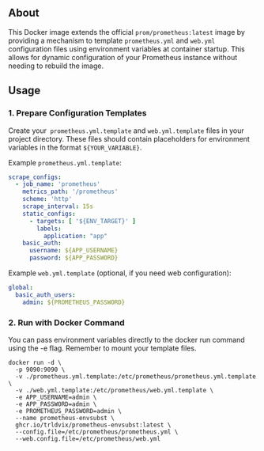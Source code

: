 ## About
This Docker image extends the official `prom/prometheus:latest` image by providing a mechanism to template `prometheus.yml` and `web.yml` configuration files using environment variables at container startup. This allows for dynamic configuration of your Prometheus instance without needing to rebuild the image.


## Usage

### 1. Prepare Configuration Templates

Create your` prometheus.yml.template` and `web.yml.template` files in your project directory. These files should contain placeholders for environment variables in the format `${YOUR_VARIABLE}`.

 Example `prometheus.yml.template`:

```yaml
scrape_configs:
  - job_name: 'prometheus'
    metrics_path: '/prometheus'
    scheme: 'http'
    scrape_interval: 15s
    static_configs:
      - targets: [ '${ENV_TARGET}' ]
        labels:
          application: "app"
    basic_auth:
      username: ${APP_USERNAME}
      password: ${APP_PASSWORD}
```

Example `web.yml.template` (optional, if you need web configuration):
```yaml
global:
  basic_auth_users:
    admin: ${PROMETHEUS_PASSWORD}
```

### 2. Run with Docker Command 
You can pass environment variables directly to the docker run command using the -e flag. Remember to mount your template files.
```shell
docker run -d \
  -p 9090:9090 \
  -v ./prometheus.yml.template:/etc/prometheus/prometheus.yml.template \
  -v ./web.yml.template:/etc/prometheus/web.yml.template \
  -e APP_USERNAME=admin \
  -e APP_PASSWORD=admin \
  -e PROMETHEUS_PASSWORD=admin \
  --name prometheus-envsubst \
  ghcr.io/trldvix/prometheus-envsubst:latest \
  --config.file=/etc/prometheus/prometheus.yml \
  --web.config.file=/etc/prometheus/web.yml
```
